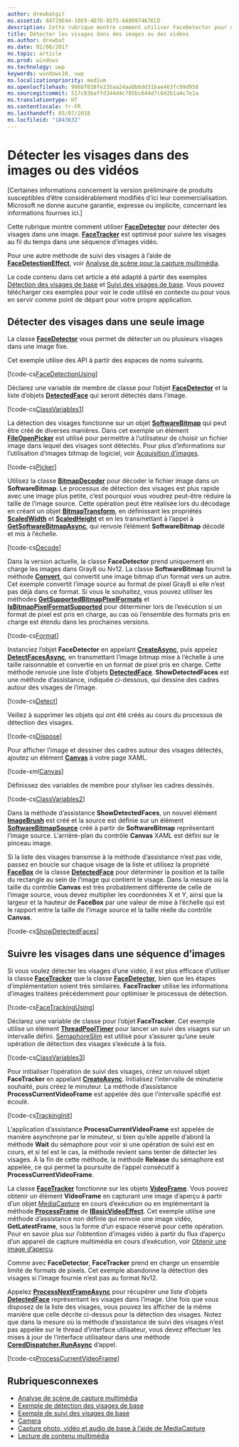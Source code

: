 ```yaml
---
author: drewbatgit
ms.assetid: 84729E44-10E9-4D7D-8575-6A9D97467ECD
description: Cette rubrique montre comment utiliser FaceDetector pour détecter des visages dans une images. FaceTracker est optimisé pour suivre les visages au fil du temps dans une séquence d’images vidéo.
title: Détecter les visages dans des images ou des vidéos
ms.author: drewbat
ms.date: 02/08/2017
ms.topic: article
ms.prod: windows
ms.technology: uwp
keywords: windows10, uwp
ms.localizationpriority: medium
ms.openlocfilehash: 906bf038fe235aa24aa0b6dd31bae463fc99d958
ms.sourcegitcommit: 517c83baffd344d4c705bc644d7c6d2b1a4c7e1a
ms.translationtype: HT
ms.contentlocale: fr-FR
ms.lasthandoff: 05/07/2018
ms.locfileid: "1843632"
---
```

# <a name="detect-faces-in-images-or-videos"></a>Détecter les visages dans des images ou des vidéos



\[Certaines informations concernent la version préliminaire de produits susceptibles d’être considérablement modifiés d’ici leur commercialisation. Microsoft ne donne aucune garantie, expresse ou implicite, concernant les informations fournies ici.\]

Cette rubrique montre comment utiliser [**FaceDetector**](https://msdn.microsoft.com/library/windows/apps/dn974129) pour détecter des visages dans une image. [**FaceTracker**](https://msdn.microsoft.com/library/windows/apps/dn974150) est optimisé pour suivre les visages au fil du temps dans une séquence d’images vidéo.

Pour une autre méthode de suivi des visages à l’aide de [**FaceDetectionEffect**](https://msdn.microsoft.com/library/windows/apps/dn948776), voir [Analyse de scène pour la capture multimédia](scene-analysis-for-media-capture.md).

Le code contenu dans cet article a été adapté à partir des exemples [Détection des visages de base](http://go.microsoft.com/fwlink/p/?LinkId=620512&clcid=0x409) et [Suivi des visages de base](http://go.microsoft.com/fwlink/p/?LinkId=620513&clcid=0x409). Vous pouvez télécharger ces exemples pour voir le code utilisé en contexte ou pour vous en servir comme point de départ pour votre propre application.

## <a name="detect-faces-in-a-single-image"></a>Détecter des visages dans une seule image

La classe [**FaceDetector**](https://msdn.microsoft.com/library/windows/apps/dn974129) vous permet de détecter un ou plusieurs visages dans une image fixe.

Cet exemple utilise des API à partir des espaces de noms suivants.

[!code-cs[FaceDetectionUsing](./code/FaceDetection_Win10/cs/MainPage.xaml.cs#SnippetFaceDetectionUsing)]

Déclarez une variable de membre de classe pour l’objet [**FaceDetector**](https://msdn.microsoft.com/library/windows/apps/dn974129) et la liste d’objets [**DetectedFace**](https://msdn.microsoft.com/library/windows/apps/dn974123) qui seront détectés dans l’image.

[!code-cs[ClassVariables1](./code/FaceDetection_Win10/cs/MainPage.xaml.cs#SnippetClassVariables1)]

La détection des visages fonctionne sur un objet [**SoftwareBitmap**](https://msdn.microsoft.com/library/windows/apps/dn887358) qui peut être créé de diverses manières. Dans cet exemple un élément [**FileOpenPicker**](https://msdn.microsoft.com/library/windows/apps/br207847) est utilisé pour permettre à l’utilisateur de choisir un fichier image dans lequel des visages sont détectés. Pour plus d’informations sur l’utilisation d’images bitmap de logiciel, voir [Acquisition d’images](imaging.md).

[!code-cs[Picker](./code/FaceDetection_Win10/cs/MainPage.xaml.cs#SnippetPicker)]

Utilisez la classe [**BitmapDecoder**](https://msdn.microsoft.com/library/windows/apps/br226176) pour décoder le fichier image dans un **SoftwareBitmap**. Le processus de détection des visages est plus rapide avec une image plus petite, c’est pourquoi vous voudrez peut-être réduire la taille de l’image source. Cette opération peut être réalisée lors du décodage en créant un objet [**BitmapTransform**](https://msdn.microsoft.com/library/windows/apps/br226254), en définissant les propriétés [**ScaledWidth**](https://msdn.microsoft.com/library/windows/apps/br226261) et [**ScaledHeight**](https://msdn.microsoft.com/library/windows/apps/br226260) et en les transmettant à l’appel à [**GetSoftwareBitmapAsync**](https://msdn.microsoft.com/library/windows/apps/dn887332), qui renvoie l’élément **SoftwareBitmap** décodé et mis à l’échelle.

[!code-cs[Decode](./code/FaceDetection_Win10/cs/MainPage.xaml.cs#SnippetDecode)]

Dans la version actuelle, la classe **FaceDetector** prend uniquement en charge les images dans Gray8 ou Nv12. La classe **SoftwareBitmap** fournit la méthode [**Convert**](https://msdn.microsoft.com/library/windows/apps/dn887362), qui convertit une image bitmap d’un format vers un autre. Cet exemple convertit l’image source au format de pixel Gray8 si elle n’est pas déjà dans ce format. Si vous le souhaitez, vous pouvez utiliser les méthodes [**GetSupportedBitmapPixelFormats**](https://msdn.microsoft.com/library/windows/apps/dn974140) et [**IsBitmapPixelFormatSupported**](https://msdn.microsoft.com/library/windows/apps/dn974142) pour déterminer lors de l’exécution si un format de pixel est pris en charge, au cas où l’ensemble des formats pris en charge est étendu dans les prochaines versions.

[!code-cs[Format](./code/FaceDetection_Win10/cs/MainPage.xaml.cs#SnippetFormat)]

Instanciez l’objet **FaceDetector** en appelant [**CreateAsync**](https://msdn.microsoft.com/library/windows/apps/dn974132), puis appelez [**DetectFacesAsync**](https://msdn.microsoft.com/library/windows/apps/dn974134), en transmettant l’image bitmap mise à l’échelle à une taille raisonnable et convertie en un format de pixel pris en charge. Cette méthode renvoie une liste d’objets [**DetectedFace**](https://msdn.microsoft.com/library/windows/apps/dn974123). **ShowDetectedFaces** est une méthode d’assistance, indiquée ci-dessous, qui dessine des cadres autour des visages de l’image.

[!code-cs[Detect](./code/FaceDetection_Win10/cs/MainPage.xaml.cs#SnippetDetect)]

Veillez à supprimer les objets qui ont été créés au cours du processus de détection des visages.

[!code-cs[Dispose](./code/FaceDetection_Win10/cs/MainPage.xaml.cs#SnippetDispose)]

Pour afficher l’image et dessiner des cadres autour des visages détectés, ajoutez un élément [**Canvas**](https://msdn.microsoft.com/library/windows/apps/br209267) à votre page XAML.

[!code-xml[Canvas](./code/FaceDetection_Win10/cs/MainPage.xaml#SnippetCanvas)]

Définissez des variables de membre pour styliser les cadres dessinés.

[!code-cs[ClassVariables2](./code/FaceDetection_Win10/cs/MainPage.xaml.cs#SnippetClassVariables2)]

Dans la méthode d’assistance **ShowDetectedFaces**, un nouvel élément [**ImageBrush**](https://msdn.microsoft.com/library/windows/apps/br210101) est créé et la source est définie sur un élément [**SoftwareBitmapSource**](https://msdn.microsoft.com/library/windows/apps/dn997854) créé à partir de **SoftwareBitmap** représentant l’image source. L’arrière-plan du contrôle **Canvas** XAML est défini sur le pinceau image.

Si la liste des visages transmise à la méthode d’assistance n’est pas vide, passez en boucle sur chaque visage de la liste et utilisez la propriété [**FaceBox**](https://msdn.microsoft.com/library/windows/apps/dn974126) de la classe [**DetectedFace**](https://msdn.microsoft.com/library/windows/apps/dn974123) pour déterminer la position et la taille du rectangle au sein de l’image qui contient le visage. Dans la mesure où la taille du contrôle **Canvas** est très probablement différente de celle de l’image source, vous devez multiplier les coordonnées X et Y, ainsi que la largeur et la hauteur de **FaceBox** par une valeur de mise à l’échelle qui est le rapport entre la taille de l’image source et la taille réelle du contrôle **Canvas**.

[!code-cs[ShowDetectedFaces](./code/FaceDetection_Win10/cs/MainPage.xaml.cs#SnippetShowDetectedFaces)]

## <a name="track-faces-in-a-sequence-of-frames"></a>Suivre les visages dans une séquence d’images

Si vous voulez détecter les visages d’une vidéo, il est plus efficace d’utiliser la classe [**FaceTracker**](https://msdn.microsoft.com/library/windows/apps/dn974150) que la classe [**FaceDetector**](https://msdn.microsoft.com/library/windows/apps/dn974129), bien que les étapes d’implémentation soient très similaires. **FaceTracker** utilise les informations d’images traitées précédemment pour optimiser le processus de détection.

[!code-cs[FaceTrackingUsing](./code/FaceDetection_Win10/cs/MainPage.xaml.cs#SnippetFaceTrackingUsing)]

Déclarez une variable de classe pour l’objet **FaceTracker**. Cet exemple utilise un élément [**ThreadPoolTimer**](https://msdn.microsoft.com/library/windows/apps/br230587) pour lancer un suivi des visages sur un intervalle défini. [SemaphoreSlim](https://msdn.microsoft.com/library/system.threading.semaphoreslim.aspx) est utilisé pour s’assurer qu’une seule opération de détection des visages s’exécute à la fois.

[!code-cs[ClassVariables3](./code/FaceDetection_Win10/cs/MainPage.xaml.cs#SnippetClassVariables3)]

Pour initialiser l’opération de suivi des visages, créez un nouvel objet **FaceTracker** en appelant [**CreateAsync**](https://msdn.microsoft.com/library/windows/apps/dn974151). Initialisez l’intervalle de minuterie souhaité, puis créez le minuteur. La méthode d’assistance **ProcessCurrentVideoFrame** est appelée dès que l’intervalle spécifié est écoulé.

[!code-cs[TrackingInit](./code/FaceDetection_Win10/cs/MainPage.xaml.cs#SnippetTrackingInit)]

L’application d’assistance **ProcessCurrentVideoFrame** est appelée de manière asynchrone par le minuteur, si bien qu’elle appelle d’abord la méthode **Wait** du sémaphore pour voir si une opération de suivi est en cours, et si tel est le cas, la méthode revient sans tenter de détecter les visages. À la fin de cette méthode, la méthode **Release** du sémaphore est appelée, ce qui permet la poursuite de l’appel consécutif à **ProcessCurrentVideoFrame**.

La classe [**FaceTracker**](https://msdn.microsoft.com/library/windows/apps/dn974150) fonctionne sur les objets [**VideoFrame**](https://msdn.microsoft.com/library/windows/apps/dn930917). Vous pouvez obtenir un élément **VideoFrame** en capturant une image d’aperçu à partir d’un objet [MediaCapture](capture-photos-and-video-with-mediacapture.md) en cours d’exécution ou en implémentant la méthode [**ProcessFrame**](https://msdn.microsoft.com/library/windows/apps/dn764784) de [**IBasicVideoEffect**](https://msdn.microsoft.com/library/windows/apps/dn764788). Cet exemple utilise une méthode d’assistance non définie qui renvoie une image vidéo, **GetLatestFrame**, sous la forme d’un espace réservé pour cette opération. Pour en savoir plus sur l’obtention d’images vidéo à partir du flux d’aperçu d’un appareil de capture multimédia en cours d’exécution, voir [Obtenir une image d’aperçu](get-a-preview-frame.md).

Comme avec **FaceDetector**, **FaceTracker** prend en charge un ensemble limité de formats de pixels. Cet exemple abandonne la détection des visages si l’image fournie n’est pas au format Nv12.

Appelez [**ProcessNextFrameAsync**](https://msdn.microsoft.com/library/windows/apps/dn974157) pour récupérer une liste d’objets [**DetectedFace**](https://msdn.microsoft.com/library/windows/apps/dn974123) représentant les visages dans l’image. Une fois que vous disposez de la liste des visages, vous pouvez les afficher de la même manière que celle décrite ci-dessus pour la détection des visages. Notez que dans la mesure où la méthode d’assistance de suivi des visages n’est pas appelée sur le thread d’interface utilisateur, vous devez effectuer les mises à jour de l’interface utilisateur dans une méthode [**CoredDispatcher.RunAsync**](https://msdn.microsoft.com/library/windows/apps/hh750317) d’appel.

[!code-cs[ProcessCurrentVideoFrame](./code/FaceDetection_Win10/cs/MainPage.xaml.cs#SnippetProcessCurrentVideoFrame)]

## <a name="related-topics"></a>Rubriquesconnexes

* [Analyse de scène de capture multimédia](scene-analysis-for-media-capture.md)
* [Exemple de détection des visages de base](http://go.microsoft.com/fwlink/p/?LinkId=620512&clcid=0x409)
* [Exemple de suivi des visages de base](http://go.microsoft.com/fwlink/p/?LinkId=620513&clcid=0x409)
* [Camera](camera.md)
* [Capture photo, vidéo et audio de base à l’aide de MediaCapture](basic-photo-video-and-audio-capture-with-MediaCapture.md)
* [Lecture de contenu multimédia](media-playback.md)
